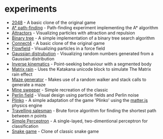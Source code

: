 # experiments

- [2048](2048) - A basic clone of the original game
- [A* path-finding](astar) - Path-finding experiment implementing the A* algorithm
- [Attractors](attractor) - Visualizing particles with attraction and repulsion
- [Binary tree](bintree) - A simple implementation of a binary tree search algorithm
- [Connect4](connect4) - A basic clone of the original game
- [Flowfield](flowfield) - Visualizing particles in a force field
- [Gaussian distrubution](gaussian) - Visualizing random numbers generated from a Gaussian distribution
- [Inverse kinematics](inverse-kinematics) - Point-seeking behaviour with a segmented body
- [Matrix rain](matrix) - Uses the Katakana unicode block to simulate The Matrix rain effect
- [Maze generator](mazegen) - Makes use of a random walker and stack calls to generate a maze
- [Mine sweeper](minesweeper) - Simple recreation of the classic
- [Perlin field](perlinField) - Visual design using particle fields and Perlin noise
- [Plinko](plinko) - A simple adaptation of the game 'Plinko' using the [matter.js](http://brm.io/matter-js/) physics engine
- [Travelling salesman](salesman) - Brute force algorithm for finding the shortest path between *n* points
- [Simple Perceptron](perceptron) - A single-layed, two-dimentional perceptron for classification
- [Snake game](snake) - Clone of classic snake game
